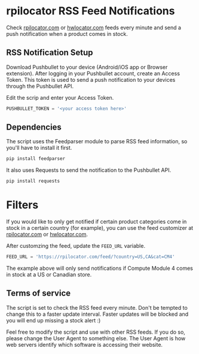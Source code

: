 # rpilocator RSS Feed Notifications

Check <a href="https://rpilocator.com" target="_blank">rpilocator.com</a> or <a href="https://hwlocator.com" target="_blank">hwlocator.com</a> feeds every minute and send a push notification when a product comes in stock.

## RSS Notification Setup

Download Pushbullet to your device (Android/iOS app or Browser extension). After logging in your Pushbullet account, create an Access Token. This token is used to send a push notification to your devices through the Pushbullet API.

Edit the scrip and enter your Access Token.

```python
PUSHBULLET_TOKEN = '<your access token here>'
```

## Dependencies

The script uses the Feedparser module to parse RSS feed information, so you'll have to install it first.

```python
pip install feedparser
```

It also uses Requests to send the notification to the Pushbullet API.

```python
pip install requests
```

# Filters

If you would like to only get notified if certain product categories come in stock in a certain country (for example), you can use the feed customizer at <a href="https://rpilocator.com/about.cfm" rel="noopener" target="_blank">rpilocator.com</a> or <a href="https://hwlocator.com/about.cfm" rel="noopener" target="_blank">hwlocator.com</a>.

After customzing the feed, update the ```FEED_URL``` variable.

```python
FEED_URL = 'https://rpilocator.com/feed/?country=US,CA&cat=CM4'

```

The example above will only send notifications if Compute Module 4 comes in stock at a US or Canadian store.

## Terms of service

The script is set to check the RSS feed every minute. Don't be tempted to change this to a faster update interval. Faster updates will be blocked and you
will end up missing a stock alert :)

Feel free to modify the script and use with other RSS feeds. If you do so, please change the User Agent to something else. The User Agent is how web servers
identify which software is accessing their website.



